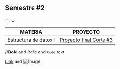 ## Semestre #2

.-. ._. 


MATERIA | PROYECTO
------------ | -------------
Estructura de datos I | [Proyecto final Corte #3](https://github.com/cristianmarint/Proyectos-Personales/blob/master/Universidad/semestre%20II/Estructura%20de%20Datos%20I/proyecto.c) 

//**Bold** and _Italic_ and `Code` text

[Link](url) and ![Image](src)


